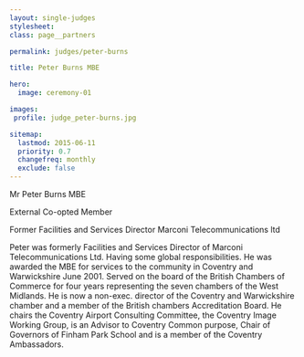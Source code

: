 ```yaml
---
layout: single-judges
stylesheet:
class: page__partners

permalink: judges/peter-burns

title: Peter Burns MBE

hero:
  image: ceremony-01

images:
 profile: judge_peter-burns.jpg

sitemap:
  lastmod: 2015-06-11
  priority: 0.7
  changefreq: monthly
  exclude: false
---
```


Mr Peter Burns MBE

External Co-opted Member

Former Facilities and Services Director Marconi Telecommunications ltd

Peter was formerly Facilities and Services Director of Marconi Telecommunications Ltd. Having some global responsibilities. He was awarded the MBE for services to the community in Coventry and Warwickshire June 2001. Served on the board of the British Chambers of Commerce for four years representing the seven chambers of the West Midlands. He is now a non-exec. director of the Coventry and Warwickshire chamber and a member of the British chambers Accreditation Board. He chairs the Coventry Airport Consulting Committee, the Coventry Image Working Group, is an Advisor to Coventry Common purpose, Chair of Governors of Finham Park School and is a member of the Coventry Ambassadors.
